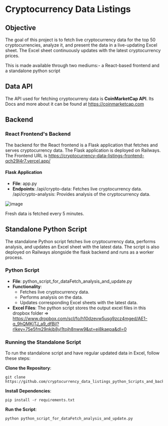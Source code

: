 # Cryptocurrency Data Listings

## Objective
The goal of this project is to fetch live cryptocurrency data for the top 50 cryptocurrencies, analyze it, and present the data in a live-updating Excel sheet. 
The Excel sheet continuously updates with the latest cryptocurrency prices.

This is made available through two mediums:- a React-based frontend and a standalone python script

## Data API
The API used for fetching cryptocurreny data is **CoinMarketCap API**. Its Docs and more about it can be found at https://coinmarketcap.com

## Backend
### React Frontend's Backend
The backend for the React frontend is a Flask application that fetches and serves cryptocurrency data. The Flask application is deployed on Railways.
The Frontend URL is https://cryptocurrency-data-listings-frontend-qch29l4r7.vercel.app/

#### Flask Application
- **File**: app.py
- **Endpoints**:
    /api/crypto-data: Fetches live cryptocurrency data.
    /api/crypto-analysis: Provides analysis of the cryptocurrency data.

![image](https://github.com/user-attachments/assets/7154861b-dd77-4f2d-b078-e089434dd24f)

Fresh data is fetched every 5 minutes.

## Standalone Python Script
The standalone Python script fetches live cryptocurrency data, performs analysis, and updates an Excel sheet with the latest data.
The script is also deployed on Railways alongside the flask backend and runs as a worker process.

### Python Script
- **File**: python_script_for_dataFetch_analysis_and_update.py
- **Functionality**:
  - Fetches live cryptocurrency data.
  - Performs analysis on the data.
  - Updates corresponding Excel sheets with the latest data.
- **Excel Files**: The python script stores the output excel files in this dropbox folder => https://www.dropbox.com/scl/fo/h10dzevw5usg9zcz4mged/AE1-q_9hQMKjTJ_a9_dfBjI?rlkey=75e5fm29nkjb8yl1tojh8nww9&st=ei8kaepa&dl=0

### Running the Standalone Script
To run the standalone script and have regular updated data in Excel, follow these steps:

**Clone the Repository**:
``` 
git clone https://github.com/cryptocurrency_data_listings_python_Scripts_and_backend.git
```

**Install Dependencies**:
```
pip install -r requirements.txt
```

**Run the Script**:
```
python python_script_for_dataFetch_analysis_and_update.py
```



